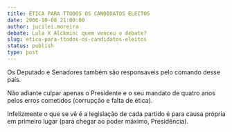 ```yaml
---
title: ÉTICA PARA TTODOS OS CANDIDATOS ELEITOS
date: 2006-10-08 21:00:00
author: jucilei.moreira
debate: Lula X Alckmin: quem venceu o debate?
slug: etica-para-ttodos-os-candidatos-eleitos
status: publish 
type: post
---
```


Os Deputado e Senadores também são responsaveis pelo comando desse país. 


Não adiante culpar apenas o Presidente e o seu mandato de quatro anos pelos erros cometidos (corrupção e falta de ética). 


Infelizmente o que se vê é a legislação de cada partido é para causa própria em primeiro lugar (para chegar ao poder máximo, Presidência).    


